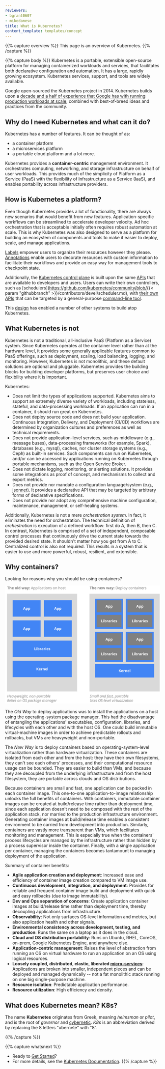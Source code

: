 ```yaml
---
reviewers:
- bgrant0607
- mikedanese
title: What is Kubernetes?
content_template: templates/concept
---
```


{{% capture overview %}}
This page is an overview of Kubernetes.
{{% /capture %}}

{{% capture body %}}
Kubernetes is a portable, extensible open-source platform for managing
containerized workloads and services, that facilitates both
declarative configuration and automation. It has a large, rapidly
growing ecosystem. Kubernetes services, support, and tools are widely available.

Google open-sourced the Kubernetes project in 2014. Kubernetes builds upon
a [decade and a half of experience that Google has with running
production workloads at
scale](https://research.google.com/pubs/pub43438.html), combined with
best-of-breed ideas and practices from the community.

## Why do I need Kubernetes and what can it do?

Kubernetes has a number of features. It can be thought of as:

- a container platform
- a microservices platform
- a portable cloud platform
and a lot more.

Kubernetes provides a **container-centric** management environment. It
orchestrates computing, networking, and storage infrastructure on
behalf of user workloads. This provides much of the simplicity of
Platform as a Service (PaaS) with the flexibility of Infrastructure as
a Service (IaaS), and enables portability across infrastructure
providers.

## How is Kubernetes a platform?

Even though Kubernetes provides a lot of functionality, there are
always new scenarios that would benefit from new
features. Application-specific workflows can be streamlined to
accelerate developer velocity. Ad hoc orchestration that is acceptable
initially often requires robust automation at scale. This is why
Kubernetes was also designed to serve as a platform for building an
ecosystem of components and tools to make it easier to deploy, scale,
and manage applications.

[Labels](/docs/concepts/overview/working-with-objects/labels/) empower
users to organize their resources however they
please. [Annotations](/docs/concepts/overview/working-with-objects/annotations/)
enable users to decorate resources with custom information to
facilitate their workflows and provide an easy way for management
tools to checkpoint state.

Additionally, the [Kubernetes control
plane](/docs/concepts/overview/components/) is built upon the same
[APIs](/docs/reference/using-api/api-overview/) that are available to developers
and users. Users can write their own controllers, such as
[schedulers](https://github.com/kubernetes/community/blob/{{< param "githubbranch" >}}/contributors/devel/scheduler.md),
with [their own
APIs](/docs/concepts/api-extension/custom-resources/)
that can be targeted by a general-purpose [command-line
tool](/docs/user-guide/kubectl-overview/).

This
[design](https://git.k8s.io/community/contributors/design-proposals/architecture/architecture.md)
has enabled a number of other systems to build atop Kubernetes.

## What Kubernetes is not

Kubernetes is not a traditional, all-inclusive PaaS (Platform as a
Service) system. Since Kubernetes operates at the container level
rather than at the hardware level, it provides some generally
applicable features common to PaaS offerings, such as deployment,
scaling, load balancing, logging, and monitoring. However, Kubernetes
is not monolithic, and these default solutions are optional and
pluggable. Kubernetes provides the building blocks for building developer
platforms, but preserves user choice and flexibility where it is
important.

Kubernetes:

* Does not limit the types of applications supported. Kubernetes aims
  to support an extremely diverse variety of workloads, including
  stateless, stateful, and data-processing workloads. If an
  application can run in a container, it should run great on
  Kubernetes.
* Does not deploy source code and does not build your
  application. Continuous Integration, Delivery, and Deployment
  (CI/CD) workflows are determined by organization cultures and preferences
  as well as technical requirements.
* Does not provide application-level services, such as middleware
  (e.g., message buses), data-processing frameworks (for example,
  Spark), databases (e.g., mysql), caches, nor cluster storage systems (e.g.,
  Ceph) as built-in services. Such components can run on Kubernetes, and/or
  can be accessed by applications running on Kubernetes through portable
  mechanisms, such as the Open Service Broker.
* Does not dictate logging, monitoring, or alerting solutions. It provides
  some integrations as proof of concept, and mechanisms to collect and
  export metrics.
* Does not provide nor mandate a configuration language/system (e.g.,
  [jsonnet](https://github.com/google/jsonnet)). It provides a declarative
  API that may be targeted by arbitrary forms of declarative specifications.
* Does not provide nor adopt any comprehensive machine configuration,
  maintenance, management, or self-healing systems.

Additionally, Kubernetes is not a mere *orchestration system*. In
fact, it eliminates the need for orchestration. The technical
definition of *orchestration* is execution of a defined workflow:
first do A, then B, then C. In contrast, Kubernetes is comprised of a
set of independent, composable control processes that continuously
drive the current state towards the provided desired state. It
shouldn't matter how you get from A to C. Centralized control is also
not required. This results in a system that is easier to use and more
powerful, robust, resilient, and extensible.

## Why containers?

Looking for reasons why you should be using containers?

![Why Containers?](/images/docs/why_containers.svg)

The *Old Way* to deploy applications was to install the applications
on a host using the operating-system package manager. This had the
disadvantage of entangling the applications' executables,
configuration, libraries, and lifecycles with each other and with the
host OS. One could build immutable virtual-machine images in order to
achieve predictable rollouts and rollbacks, but VMs are heavyweight
and non-portable.

The *New Way* is to deploy containers based on operating-system-level
virtualization rather than hardware virtualization. These containers
are isolated from each other and from the host: they have their own
filesystems, they can't see each others' processes, and their
computational resource usage can be bounded. They are easier to build
than VMs, and because they are decoupled from the underlying
infrastructure and from the host filesystem, they are portable across
clouds and OS distributions.

Because containers are small and fast, one application can be packed
in each container image. This one-to-one application-to-image
relationship unlocks the full benefits of containers. With containers,
immutable container images can be created at build/release time rather
than deployment time, since each application doesn't need to be
composed with the rest of the application stack, nor married to the
production infrastructure environment. Generating container images at
build/release time enables a consistent environment to be carried from
development into production.  Similarly, containers are vastly more
transparent than VMs, which facilitates monitoring and
management. This is especially true when the containers' process
lifecycles are managed by the infrastructure rather than hidden by a
process supervisor inside the container. Finally, with a single
application per container, managing the containers becomes tantamount
to managing deployment of the application.

Summary of container benefits:

* **Agile application creation and deployment**:
    Increased ease and efficiency of container image creation compared to VM image use.
* **Continuous development, integration, and deployment**:
    Provides for reliable and frequent container image build and
    deployment with quick and easy rollbacks (due to image
    immutability).
* **Dev and Ops separation of concerns**:
    Create application container images at build/release time rather
    than deployment time, thereby decoupling applications from
    infrastructure.
* **Observability**:
    Not only surfaces OS-level information and metrics, but also application
    health and other signals.
* **Environmental consistency across development, testing, and production**:
    Runs the same on a laptop as it does in the cloud.
* **Cloud and OS distribution portability**:
    Runs on Ubuntu, RHEL, CoreOS, on-prem, Google Kubernetes Engine, and anywhere else.
* **Application-centric management**:
    Raises the level of abstraction from running an OS on virtual
    hardware to run an application on an OS using logical resources.
* **Loosely coupled, distributed, elastic, liberated [micro-services](https://martinfowler.com/articles/microservices.html)**:
    Applications are broken into smaller, independent pieces and can
    be deployed and managed dynamically -- not a fat monolithic stack
    running on one big single-purpose machine.
* **Resource isolation**:
    Predictable application performance.
* **Resource utilization**:
    High efficiency and density.

## What does Kubernetes mean? K8s?

The name **Kubernetes** originates from Greek, meaning *helmsman* or
*pilot*, and is the root of *governor* and
[cybernetic](http://www.etymonline.com/index.php?term=cybernetics). *K8s*
is an abbreviation derived by replacing the 8 letters "ubernete" with
"8".

{{% /capture %}}

{{% capture whatsnext %}}
*   Ready to [Get Started](/docs/setup/)?
*   For more details, see the [Kubernetes Documentation](/docs/home/).
{{% /capture %}}


